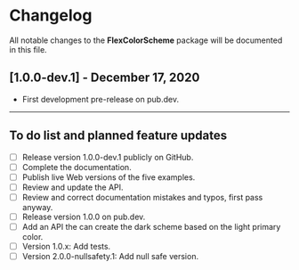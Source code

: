 # Changelog

All notable changes to the **FlexColorScheme** package will be documented in this file.

## [1.0.0-dev.1] - December 17, 2020

* First development pre-release on pub.dev.

---

## To do list and planned feature updates

- [ ] Release version 1.0.0-dev.1 publicly on GitHub.
- [ ] Complete the documentation.
- [ ] Publish live Web versions of the five examples.
- [ ] Review and update the API.
- [ ] Review and correct documentation mistakes and typos, first pass anyway.
- [ ] Release version 1.0.0 on pub.dev.
- [ ] Add an API the can create the dark scheme based on the light primary color.
- [ ] Version 1.0.x: Add tests.
- [ ] Version 2.0.0-nullsafety.1: Add null safe version.